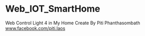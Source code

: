 # Web_IOT_SmartHome
Web Control Light 4 in My Home
Create By Piti Phanthasombath
www.facebook.com/piti.laos
